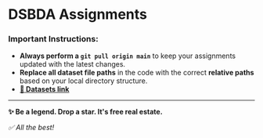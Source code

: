 # DSBDA Assignments

### Important Instructions:

- **Always perform a `git pull origin main`** to keep your assignments updated with the latest changes.
- **Replace all dataset file paths** in the code with the correct **relative paths** based on your local directory structure.
- **[📁 Datasets link](https://drive.google.com/drive/folders/1xAwNOPaazvYb4qqy9AY2HPugOvfT_E35?usp=sharing)**

---

**✨ Be a legend. Drop a star. It's free real estate.**

_✅ All the best!_
